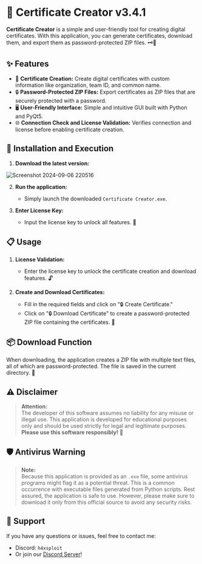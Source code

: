 # 🎉 Certificate Creator v3.4.1

**Certificate Creator** is a simple and user-friendly tool for creating digital certificates. With this application, you can generate certificates, download them, and export them as password-protected ZIP files. 🗝️🔐

## ✨ Features

- 🔧 **Certificate Creation:** Create digital certificates with custom information like organization, team ID, and common name.
- 🔒 **Password-Protected ZIP Files:** Export certificates as ZIP files that are securely protected with a password.
- 🖥️ **User-Friendly Interface:** Simple and intuitive GUI built with Python and PyQt5.
- 🌐 **Connection Check and License Validation:** Verifies connection and license before enabling certificate creation.

## 🚀 Installation and Execution

1. **Download the latest version:**
  
  
![Screenshot 2024-09-06 220516](https://github.com/user-attachments/assets/7dd59533-2de1-4462-8beb-7058c8aa0ac9)


2. **Run the application:**
   - Simply launch the downloaded `Certificate Creator.exe`.

3. **Enter License Key:**
   - Input the license key to unlock all features. 🔑

## 📋 Usage

1. **License Validation:**
   - Enter the license key to unlock the certificate creation and download features. 🔓

2. **Create and Download Certificates:**
   - Fill in the required fields and click on "🔒 Create Certificate."
   - Click on "🔒 Download Certificate" to create a password-protected ZIP file containing the certificates. 🔐

## 📦 Download Function

When downloading, the application creates a ZIP file with multiple text files, all of which are password-protected. The file is saved in the current directory. 📁

## ⚠️ Disclaimer

> **Attention:**  
> The developer of this software assumes no liability for any misuse or illegal use. This application is developed for educational purposes only and should be used strictly for legal and legitimate purposes.  
> **Please use this software responsibly!** 🙏

## 🛡️ Antivirus Warning

> **Note:**  
> Because this application is provided as an `.exe` file, some antivirus programs might flag it as a potential threat. This is a common occurrence with executable files generated from Python scripts. Rest assured, the application is safe to use. However, please make sure to download it only from this official source to avoid any security risks.
> 
## 💬 Support

If you have any questions or issues, feel free to contact me:  
- Discord: `h4xsploit`  
- Or join our [Discord Server](https://discord.gg/jaYxVKuXg7)!

